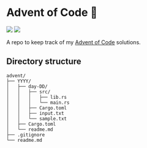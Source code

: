 # Advent of Code 🎄

![](https://img.shields.io/badge/days%20completed-18-darkgreen)
![](https://img.shields.io/badge/stars%20⭐-36-yellow)

A repo to keep track of my [Advent of Code](https://adventofcode.com) solutions.

## Directory structure

```
advent/
├── YYYY/
│   ├── day-DD/
│   │   ├── src/
│   │   │   ├── lib.rs
│   │   │   └── main.rs
│   │   ├── Cargo.toml
│   │   ├── input.txt
│   │   └── sample.txt
│   ├── Cargo.toml
│   └── readme.md
├── .gitignore
└── readme.md
```
